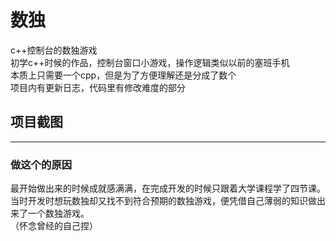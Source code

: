 # 数独
c++控制台的数独游戏<br>
初学c++时候的作品，控制台窗口小游戏，操作逻辑类似以前的塞班手机<br>
本质上只需要一个cpp，但是为了方便理解还是分成了数个<br>
项目内有更新日志，代码里有修改难度的部分<br>
## 项目截图
---
### 做这个的原因
最开始做出来的时候成就感满满，在完成开发的时候只跟着大学课程学了四节课。当时开发时想玩数独却又找不到符合预期的数独游戏，便凭借自己薄弱的知识做出来了一个数独游戏。<br>
（怀念曾经的自己捏）
